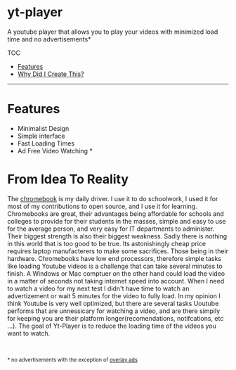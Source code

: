 # yt-player
A youtube player that allows you to play your videos with minimized load time and no advertisements* 

TOC
- [Features](https://github.com/UnrealApex/yt-player#features)
- [Why Did I Create This?](https://github.com/UnrealApex/yt-player#from-idea-to-reality)

---- 
# Features
- Minimalist Design
- Simple interface
- Fast Loading Times
- Ad Free Video Watching *

# From Idea To Reality 
The [chromebook](https://www.google.com/chromebook/) is my daily driver. I use it to do schoolwork, I used it for most of my contributions to open source, and I use it for learning. Chromebooks are great, their advantages being affordable for schools and colleges to provide for their students in the masses, simple and easy to use for the average person, and very easy for IT departments to administer. Their biggest strength is also their biggest weakness. Sadly there is nothing in this world that is too good to be true. Its astonishingly cheap price requires laptop manufacterers to make some sacrifices. Those being in their hardware. Chromebooks have low end processors, therefore simple tasks like loading Youtube videos is a challenge that can take several minutes to finish. A Windows or Mac comptuer on the other hand could load the video in a matter of seconds not taking internet speed into account. When I need to watch a video for my next test I didn't have time to watch an advertizement or wait 5 minutes for the video to fully load. In my opinion I think Youtube is very well optimized, but there are several tasks Uoutube performs that are unnessicary for watching a video, and are there simpily for keeping you are their platform longer(recomendations, notifcations, etc ...). The goal of Yt-Player is to reduce the loading time of the videos you want to watch.            



<br>

<sub>\* no advertisements with the exception of [overlay ads](https://support.google.com/youtube/answer/2467968?hl=en) </sub>
